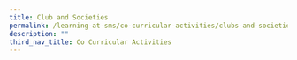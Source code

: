 ```yaml
---
title: Club and Societies
permalink: /learning-at-sms/co-curricular-activities/clubs-and-societies/
description: ""
third_nav_title: Co Curricular Activities
---
```

